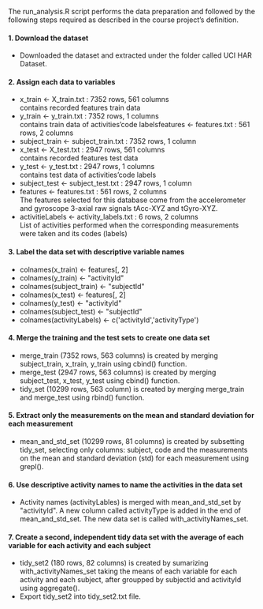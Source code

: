 The run_analysis.R script performs the data preparation and followed by the following steps required as described in the course project’s definition.

#### 1. Download the dataset
* Downloaded the dataset and extracted under the folder called UCI HAR Dataset.

#### 2. Assign each data to variables
* x_train <- X_train.txt : 7352 rows, 561 columns \
  contains recorded features train data
* y_train <- y_train.txt : 7352 rows, 1 columns \
  contains train data of activities’code labelsfeatures <- features.txt : 561 rows, 2 columns
* subject_train <- subject_train.txt : 7352 rows, 1 column
* x_test <- X_test.txt : 2947 rows, 561 columns \
  contains recorded features test data
* y_test <- y_test.txt : 2947 rows, 1 columns \
  contains test data of activities’code labels
* subject_test <- subject_test.txt : 2947 rows, 1 column
* features <- features.txt : 561 rows, 2 columns \
  The features selected for this database come from the accelerometer and gyroscope 3-axial raw signals tAcc-XYZ and tGyro-XYZ.
* activitieLabels <- activity_labels.txt : 6 rows, 2 columns \
  List of activities performed when the corresponding measurements were taken and its codes (labels)

#### 3. Label the data set with descriptive variable names
* colnames(x_train) <- features[, 2]
* colnames(y_train) <- "activityId"
* colnames(subject_train) <- "subjectId"
* colnames(x_test) <- features[, 2]
* colnames(y_test) <- "activityId"
* colnames(subject_test) <- "subjectId"
* colnames(activityLabels) <- c('activityId','activityType')

#### 4. Merge the training and the test sets to create one data set
* merge_train (7352 rows, 563 columns) is created by merging subject_train, x_train, y_train using cbind() function.
* merge_test (2947 rows, 563 columns) is created by merging subject_test, x_test, y_test using cbind() function.
* tidy_set (10299 rows, 563 column) is created by merging merge_train and merge_test using rbind() function.

#### 5. Extract only the measurements on the mean and standard deviation for each measurement
* mean_and_std_set (10299 rows, 81 columns) is created by subsetting tidy_set, selecting only columns: subject, code and the measurements on the mean and standard deviation (std) for each measurement using grepl().

#### 6. Use descriptive activity names to name the activities in the data set
* Activity names (activityLables) is merged with mean_and_std_set by "activityId". A new column called activityType is added in the end of mean_and_std_set. The new data set is called with_activityNames_set.

#### 7. Create a second, independent tidy data set with the average of each variable for each activity and each subject
* tidy_set2 (180 rows, 82 columns) is created by sumarizing with_activityNames_set taking the means of each variable for each activity and each subject, after groupped by subjectId and activityId using aggregate().
* Export tidy_set2 into tidy_set2.txt file.

